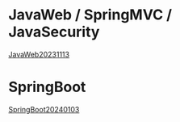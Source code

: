 # JavaWeb / SpringMVC / JavaSecurity
<a href="https://github.com/vincenttuan/JavaWeb20231113">JavaWeb20231113</a>

# SpringBoot
<a href="https://github.com/vincenttuan/SpringBoot20240103">SpringBoot20240103</a>
